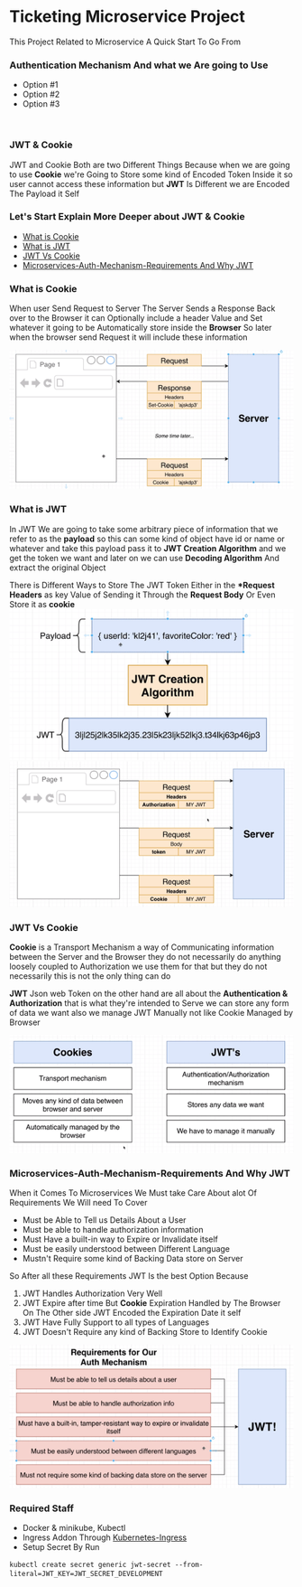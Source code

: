 # Ticketing Microservice Project

This Project Related to Microservice A Quick Start To Go From

### Authentication Mechanism And what we Are going to Use

- Option #1
- Option #2
- Option #3

<br/>

### JWT & Cookie

JWT and Cookie Both are two Different Things Because when we are going to use
**Cookie** we're Going to Store some kind of Encoded Token Inside it so user
cannot access these information but **JWT** Is Different we are Encoded The Payload it Self

### Let's Start Explain More Deeper about JWT & Cookie

<!--ts-->

- [What is Cookie](#what-is-cookie)
- [What is JWT](#what-is-jwt)
- [JWT Vs Cookie](#jwt-vs-cookie)
- [Microservices-Auth-Mechanism-Requirements And Why JWT](#microservices-auth-mechanism-requirements-and-why-jwt)
<!--te-->

### What is Cookie

When user Send Request to Server The Server Sends a Response Back over to the Browser it can Optionally include a header Value and Set whatever it going to be Automatically store inside the **Browser** So later when the browser send Request it will include these information

![Cookie Mechanism](public/Cookie.png)

### What is JWT

In JWT We are going to take some arbitrary piece of information that we refer to as the **payload** so this can some kind of object have id or name or whatever and
take this payload pass it to **JWT Creation Algorithm** and we get the token we want
and later on we can use **Decoding Algorithm** And extract the original Object
<br/>

There is Different Ways to Store The JWT Token Either in the **\*Request Headers** as key Value of Sending it Through the **Request Body** Or Even Store it as **cookie**
![JWT Mechanism](public/JWT.png) ![JWT Storing Mechanism](public/JWTStoreWays.png)

### JWT Vs Cookie

**Cookie** is a Transport Mechanism a way of Communicating information between the Server and the Browser they do not necessarily do anything loosely coupled to Authorization we use them for that but they do not necessarily this is not the only thing can do <br/>

**JWT**
Json web Token on the other hand are all about the **Authentication & Authorization** that is what they're intended to Serve we can store any form of data we want also we manage JWT Manually not like Cookie Managed by Browser

![JWT Storing Mechanism](public/JWTvsCookie.png)

### Microservices-Auth-Mechanism-Requirements And Why JWT

When it Comes To Microservices We Must take Care About alot Of Requirements We Will need To Cover

- Must be Able to Tell us Details About a User
- Must be able to handle authorization information
- Must Have a built-in way to Expire or Invalidate itself
- Must be easily understood between Different Language
- Mustn't Require some kind of Backing Data store on Server

So After all these Requirements JWT Is the best Option Because

1. JWT Handles Authorization Very Well
2. JWT Expire after time But **Cookie** Expiration Handled by The Browser On The Other side JWT Encoded the Expiration Date it self
3. JWT Have Fully Support to all types of Languages
4. JWT Doesn't Require any kind of Backing Store to Identify Cookie

![MicroservicesAuth](public/MicroservicesAuth.png)

### Required Staff

- Docker & minikube, Kubectl
- Ingress Addon Through [Kubernetes-Ingress](https://kubernetes.github.io/ingress-nginx/deploy)
- Setup Secret By Run

```
kubectl create secret generic jwt-secret --from-literal=JWT_KEY=JWT_SECRET_DEVELOPMENT
```
